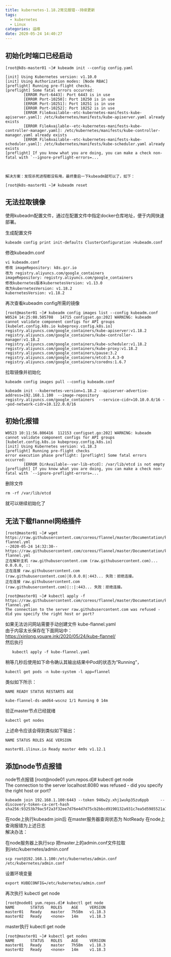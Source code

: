 ```yaml
---
title: kubernetes-1.18.2常见报错--持续更新
tags:
  - kubernetes
  - Linux
categories: 运维
date: 2020-05-24 14:40:27
---
```

## 初始化时端口已经启动

    [root@k8s-master01 ~]# kubeadm init --config config.yaml

    [init] Using Kubernetes version: v1.10.0
    [init] Using Authorization modes: [Node RBAC]
    [preflight] Running pre-flight checks.
    [preflight] Some fatal errors occurred:
            [ERROR Port-6443]: Port 6443 is in use
            [ERROR Port-10250]: Port 10250 is in use
            [ERROR Port-10251]: Port 10251 is in use
            [ERROR Port-10252]: Port 10252 is in use
            [ERROR FileAvailable--etc-kubernetes-manifests-kube-apiserver.yaml]: /etc/kubernetes/manifests/kube-apiserver.yaml already exists
            [ERROR FileAvailable--etc-kubernetes-manifests-kube-controller-manager.yaml]: /etc/kubernetes/manifests/kube-controller-manager.yaml already exists
            [ERROR FileAvailable--etc-kubernetes-manifests-kube-scheduler.yaml]: /etc/kubernetes/manifests/kube-scheduler.yaml already exists
    [preflight] If you know what you are doing, you can make a check non-fatal with `--ignore-preflight-errors=...`

     

    解决方案：发现杀死进程都没有用，最终重启一下kubeadm就可以了，如下：

    [root@k8s-master01 ~]# kubeadm reset

## 无法拉取镜像

使用kubeadm配置文件，通过在配置文件中指定docker仓库地址，便于内网快速部署。

生成配置文件

    kubeadm config print init-defaults ClusterConfiguration >kubeadm.conf

修改kubeadm.conf

    vi kubeadm.conf
    修改 imageRepository: k8s.gcr.io
    改为 registry.aliyuncs.com/google_containers
    imageRepository: registry.aliyuncs.com/google_containers
    修改kubernetes版本kubernetesVersion: v1.13.0
    改为kubernetesVersion: v1.18.2
    kubernetesVersion: v1.18.2

  
  再次查看kubeadm config所需的镜像

    [root@master01 ~]# kubeadm config images list --config kubeadm.conf
    W0524 14:25:08.505708   14715 configset.go:202] WARNING: kubeadm cannot validate component configs for API groups [kubelet.config.k8s.io kubeproxy.config.k8s.io]
    registry.aliyuncs.com/google_containers/kube-apiserver:v1.18.2
    registry.aliyuncs.com/google_containers/kube-controller-manager:v1.18.2
    registry.aliyuncs.com/google_containers/kube-scheduler:v1.18.2
    registry.aliyuncs.com/google_containers/kube-proxy:v1.18.2
    registry.aliyuncs.com/google_containers/pause:3.2
    registry.aliyuncs.com/google_containers/etcd:3.4.3-0
    registry.aliyuncs.com/google_containers/coredns:1.6.7

拉取镜像并初始化

    kubeadm config images pull --config kubeadm.conf

    kubeadm init --kubernetes-version=1.18.2 --apiserver-advertise-address=192.168.1.100  --image-repository registry.aliyuncs.com/google_containers  --service-cidr=10.10.0.0/16 --pod-network-cidr=10.122.0.0/16  


## 初始化报错

    W0523 10:11:56.806416  112153 configset.go:202] WARNING: kubeadm cannot validate component configs for API groups [kubelet.config.k8s.io kubeproxy.config.k8s.io]
    [init] Using Kubernetes version: v1.18.3
    [preflight] Running pre-flight checks
    error execution phase preflight: [preflight] Some fatal errors occurred:
            [ERROR DirAvailable--var-lib-etcd]: /var/lib/etcd is not empty
    [preflight] If you know what you are doing, you can make a check non-fatal with `--ignore-preflight-errors=...`


删除文件

    rm -rf /var/lib/etcd

就可以继续初始化了

## 无法下载flannel网络插件

    [root@master01 ~]# wget https://raw.githubusercontent.com/coreos/flannel/master/Documentation/kube-flannel.yml
    --2020-05-24 14:32:30--  https://raw.githubusercontent.com/coreos/flannel/master/Documentation/kube-flannel.yml
    正在解析主机 raw.githubusercontent.com (raw.githubusercontent.com)... 0.0.0.0, ::
    正在连接 raw.githubusercontent.com (raw.githubusercontent.com)|0.0.0.0|:443... 失败：拒绝连接。
    正在连接 raw.githubusercontent.com (raw.githubusercontent.com)|::|:443... 失败：拒绝连接。

    [root@master01 ~]# kubectl apply -f https://raw.githubusercontent.com/coreos/flannel/master/Documentation/kube-flannel.yml
    The connection to the server raw.githubusercontent.com was refused - did you specify the right host or port?

  如果无法访问网站需要手动创建文件    kube-flannel.yaml
  <br/>由于内容太长保存在下面网站中：<br/>
    https://xinlong.youare.ink/2020/05/24/kube-flannel/
  <br/>然后执行<br/>

       kubectl apply -f kube-flannel.yaml

  稍等几秒后使用如下命令确认其输出结果中Pod的状态为“Running”，

    kubectl get pods -n kube-system -l app=flannel

  类似如下所示：

    NAME READY STATUS RESTARTS AGE

    kube-flannel-ds-amd64-wscnz 1/1 Running 0 14m

  验正master节点已经就绪

    kubectl get nodes

  上述命令应该会得到类似如下输出：

    NAME STATUS ROLES AGE VERSION

    master01.ilinux.io Ready master 4m9s v1.12.1

## 添加node节点报错

node节点报错
    [root@node01 yum.repos.d]# kubectl get node  
    The connection to the server localhost:8080 was refused - did you specify the right host or port?	

    kubeadm join 192.168.1.100:6443 --token 946w2y.xhj1wukp35zu6ppb     --discovery-token-ca-cert-hash sha256:93253b79ac5f2a3f32ee7d76e4d7d75cb2bbcd9190132a931c7ea5d5985521a1 		

在node上执行kubeadm join后 在master服务器查询状态为 NotReady 在node上查询报错为上述日志
<br/>解决办法：<br/>

在node服务器上执行scp  把master上的admin.conf文件拉取到/etc/kubernetes/admin.conf 			

    scp root@192.168.1.100:/etc/kubernetes/admin.conf /etc/kubernetes/admin.conf 			

设置环境变量

    export KUBECONFIG=/etc/kubernetes/admin.conf 

再次执行 kubectl get node 

    [root@node01 yum.repos.d]# kubectl get node 
    NAME       STATUS   ROLES    AGE     VERSION
    master01   Ready    master   7h58m   v1.18.3
    master02   Ready    <none>   14m     v1.18.3

master执行 kubectl get node 

    [root@master01 ~]# kubectl get nodes
    NAME       STATUS   ROLES    AGE     VERSION
    master01   Ready    master   7h58m   v1.18.3
    master02   Ready    <none>   14m     v1.18.3